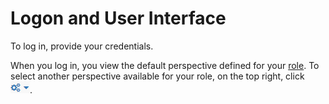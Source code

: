 # Logon and User Interface

To log in, provide your credentials.

When you log in, you view the default perspective defined for your [role](https://orienteer.gitbooks.io/orienteer/content/managing_users.html). 
To select another perspective available for your role, on the top right, click ![](UI-selecting-perspectives.jpg).